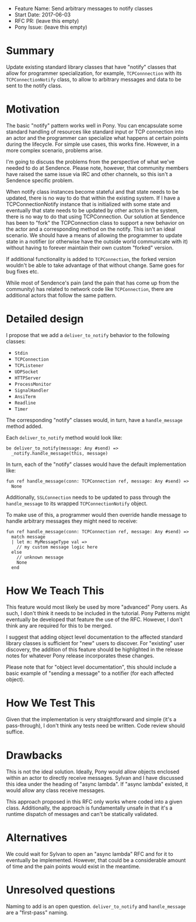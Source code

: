 - Feature Name: Send arbitrary messages to notify classes
- Start Date: 2017-06-03
- RFC PR: (leave this empty)
- Pony Issue: (leave this empty)

# Summary

Update existing standard library classes that have "notify" classes that allow for programmer specialization, for example, `TCPConnnection` with its `TCPConnectionNotify` class, to allow to arbitrary messages and data to be sent to the notify class.

# Motivation

The basic "notify" pattern works well in Pony. You can encapsulate some standard handling of resources like standard input or TCP connection into an actor and the programmer can specialize what happens at certain points during the lifecycle. For simple use cases, this works fine. However, in a more complex scenario, problems arise.

I'm going to discuss the problems from the perspective of what we've needed to do at Sendence. Please note, however, that community members have raised the same issue via IRC and other channels, so this isn't a Sendence specific problem.

When notify class instances become stateful and that state needs to be updated, there is no way to do that within the existing system. If I have a TCPConnectionNotify instance that is initialized with some state and eventually that state needs to be updated by other actors in the system, there is no way to do that using TCPConnection. Our solution at Sendence has been to "fork" the TCPConnection class to support a new behavior on the actor and a corresponding method on the notify. This isn't an ideal scenario. We should have a means of allowing the programmer to update state in a notifier (or otherwise have the outside world communicate with it) without having to forever maintain their own custom "forked" version.

If additional functionality is added to `TCPConnection`, the forked version wouldn't be able to take advantage of that without change. Same goes for bug fixes etc.

While most of Sendence's pain (and the pain that has come up from the community) has related to network code like `TCPConnection`, there are additional actors that follow the same pattern.

# Detailed design

I propose that we add a `deliver_to_notify` behavior to the following classes:

- `Stdin`
- `TCPConnection`
- `TCPListener`
- `UDPSocket`
- `HTTPServer`
- `ProcessMonitor`
- `SignalHandler`
- `AnsiTerm`
- `Readline`
- `Timer`

The corresponding "notify" classes would, in turn, have a `handle_message` method added. 

Each `deliver_to_notify` method would look like:

```pony
be deliver_to_notify(message: Any #send) =>
  _notify.handle_message(this, message)
```

In turn, each of the "notify" classes would have the default implementation like:

```pony
fun ref handle_message(conn: TCPConnection ref, message: Any #send) =>
  None
```

Additionally, `SSLConnection` needs to be updated to pass through the `handle_message` to its wrapped `TCPConnectionNotify` object.

To make use of this, a programmer would then override handle message to handle arbitrary messages they might need to receive:

```pony
fun ref handle_message(conn: TCPConnection ref, message: Any #send) =>
  match message
  | let m: MyMessageType val =>
    // my custom message logic here
  else
    // unknown message
    None
  end
```

# How We Teach This

This feature would most likely be used by more "advanced" Pony users. As such, I don't think it needs to be included in the tutorial. Pony Patterns might eventually be developed that feature the use of the RFC. However, I don't think any are required for this to be merged. 

I suggest that adding object level documentation to the affected standard library classes is sufficient for "new" users to discover. For "existing" user discovery, the addition of this feature should be highlighted in the release notes for whatever Pony release incorporates these changes.

Please note that for "object level documentation", this should include a basic example of "sending a message" to a notifier (for each affected object).

# How We Test This

Given that the implementation is very straightforward and simple (it's a pass-through), I don't think any tests need be written. Code review should suffice.

# Drawbacks

This is not the ideal solution. Ideally, Pony would allow objects enclosed within an actor to directly receive messages. Sylvan and I have discussed this idea under the heading of "async lambda". If "async lambda" existed, it would allow any class receive messages. 

This approach proposed in this RFC only works where coded into a given class. Additionally, the approach is fundamentally unsafe in that it's a runtime dispatch of messages and can't be statically validated.

# Alternatives

We could wait for Sylvan to open an "async lambda" RFC and for it to eventually be implemented. However, that could be a considerable amount of time and the pain points would exist in the meantime.

# Unresolved questions

Naming to add is an open question. `deliver_to_notify` and `handle_message` are a "first-pass" naming.
